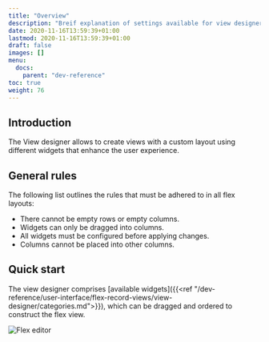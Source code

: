 ```yaml
---
title: "Overview"
description: "Breif explanation of settings available for view designer."
date: 2020-11-16T13:59:39+01:00
lastmod: 2020-11-16T13:59:39+01:00
draft: false
images: []
menu:
  docs:
    parent: "dev-reference"
toc: true
weight: 76
---
```


## **Introduction**

The View designer allows to create views with a custom layout using different widgets that enhance the user experience.

## **General rules**

The following list outlines the rules that must be adhered to in all flex layouts:

- There cannot be empty rows or empty columns.
- Widgets can only be dragged into columns.
- All widgets must be configured before applying changes.
- Columns cannot be placed into other columns.

## **Quick start**

The view designer comprises [available widgets]({{<ref "/dev-reference/user-interface/flex-record-views/view-designer/categories.md">}}), which can be dragged and ordered to construct the flex view.

![Flex editor](/images/vendor/flex-designer/flex-designer.png)